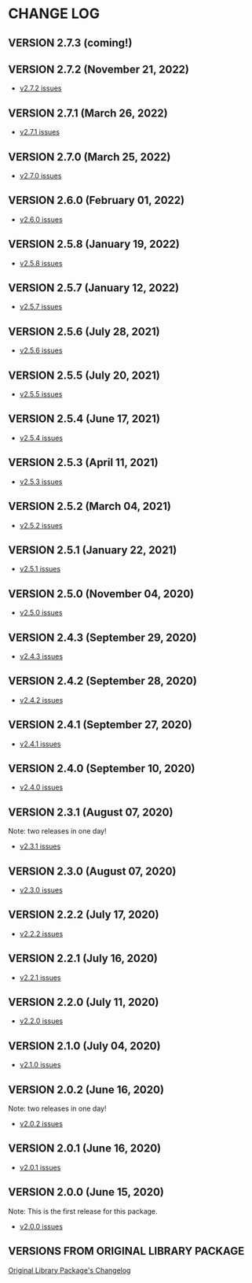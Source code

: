 # CHANGE LOG

## VERSION 2.7.3 (coming!)

## VERSION 2.7.2 (November 21, 2022)
* [v2.7.2 issues](https://github.com/LaSalleSoftware/ls-librarybackend-pkg/milestone26?closed=1)

## VERSION 2.7.1 (March 26, 2022)
* [v2.7.1 issues](https://github.com/LaSalleSoftware/ls-librarybackend-pkg/milestone25?closed=1)

## VERSION 2.7.0 (March 25, 2022)
* [v2.7.0 issues](https://github.com/LaSalleSoftware/ls-librarybackend-pkg/milestone24?closed=1)

## VERSION 2.6.0 (February 01, 2022)
* [v2.6.0 issues](https://github.com/LaSalleSoftware/ls-librarybackend-pkg/milestone23?closed=1)

## VERSION 2.5.8 (January 19, 2022)
* [v2.5.8 issues](https://github.com/LaSalleSoftware/ls-librarybackend-pkg/milestone22?closed=1)

## VERSION 2.5.7 (January 12, 2022)
* [v2.5.7 issues](https://github.com/LaSalleSoftware/ls-librarybackend-pkg/milestone21?closed=1)

## VERSION 2.5.6 (July 28, 2021)
* [v2.5.6 issues](https://github.com/LaSalleSoftware/ls-librarybackend-pkg/milestone20?closed=1)

## VERSION 2.5.5 (July 20, 2021)
* [v2.5.5 issues](https://github.com/LaSalleSoftware/ls-librarybackend-pkg/milestone/19?closed=1)

## VERSION 2.5.4 (June 17, 2021)
* [v2.5.4 issues](https://github.com/LaSalleSoftware/ls-librarybackend-pkg/milestone/18?closed=1)

## VERSION 2.5.3 (April 11, 2021)
* [v2.5.3 issues](https://github.com/LaSalleSoftware/ls-librarybackend-pkg/milestone/17?closed=1)

## VERSION 2.5.2 (March 04, 2021)
* [v2.5.2 issues](https://github.com/LaSalleSoftware/ls-librarybackend-pkg/milestone/16?closed=1)

## VERSION 2.5.1 (January 22, 2021)
* [v2.5.1 issues](https://github.com/LaSalleSoftware/ls-librarybackend-pkg/milestone/15?closed=1)

## VERSION 2.5.0 (November 04, 2020)
* [v2.5.0 issues](https://github.com/LaSalleSoftware/ls-librarybackend-pkg/milestone/14?closed=1)

## VERSION 2.4.3 (September 29, 2020)
* [v2.4.3 issues](https://github.com/LaSalleSoftware/ls-librarybackend-pkg/milestone/13?closed=1)

## VERSION 2.4.2 (September 28, 2020)
* [v2.4.2 issues](https://github.com/LaSalleSoftware/ls-librarybackend-pkg/milestone/12?closed=1)

## VERSION 2.4.1 (September 27, 2020)
* [v2.4.1 issues](https://github.com/LaSalleSoftware/ls-librarybackend-pkg/milestone/11?closed=1)

## VERSION 2.4.0 (September 10, 2020)
* [v2.4.0 issues](https://github.com/LaSalleSoftware/ls-librarybackend-pkg/milestone/10?closed=1)

## VERSION 2.3.1 (August 07, 2020)
Note: two releases in one day!
* [v2.3.1 issues](https://github.com/LaSalleSoftware/ls-librarybackend-pkg/milestone/9?closed=1)

## VERSION 2.3.0 (August 07, 2020)
* [v2.3.0 issues](https://github.com/LaSalleSoftware/ls-librarybackend-pkg/milestone/8?closed=1)

## VERSION 2.2.2 (July 17, 2020)
* [v2.2.2 issues](https://github.com/LaSalleSoftware/ls-librarybackend-pkg/milestone/7?closed=1)

## VERSION 2.2.1 (July 16, 2020)
* [v2.2.1 issues](https://github.com/LaSalleSoftware/ls-librarybackend-pkg/milestone/6?closed=1)

## VERSION 2.2.0 (July 11, 2020)
* [v2.2.0 issues](https://github.com/LaSalleSoftware/ls-librarybackend-pkg/milestone/5?closed=1)

## VERSION 2.1.0 (July 04, 2020)
* [v2.1.0 issues](https://github.com/LaSalleSoftware/ls-librarybackend-pkg/milestone/4?closed=1)

## VERSION 2.0.2 (June 16, 2020)
Note: two releases in one day!
* [v2.0.2 issues](https://github.com/LaSalleSoftware/ls-librarybackend-pkg/milestone/3?closed=1)

## VERSION 2.0.1 (June 16, 2020)
* [v2.0.1 issues](https://github.com/LaSalleSoftware/ls-librarybackend-pkg/milestone/2?closed=1)

## VERSION 2.0.0 (June 15, 2020)
Note: This is the first release for this package.
* [v2.0.0 issues](https://github.com/LaSalleSoftware/ls-librarybackend-pkg/milestone/1?closed=1)

## VERSIONS FROM ORIGINAL LIBRARY PACKAGE
[Original Library Package's Changelog](https://github.com/LaSalleSoftware/ls-library-pkg/blob/master/CHANGELOG.md)
